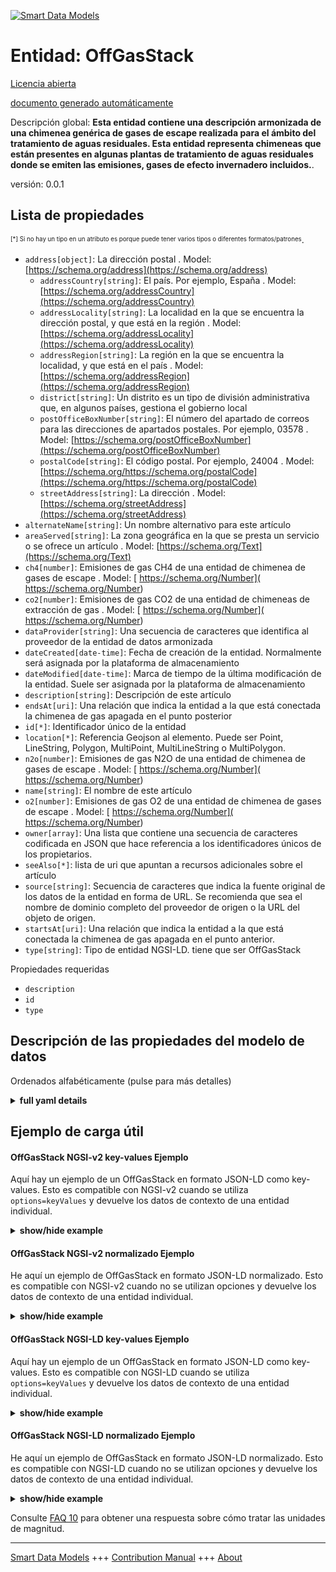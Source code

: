 <!-- 10-Header -->    
[![Smart Data Models](https://smartdatamodels.org/wp-content/uploads/2022/01/SmartDataModels_logo.png "Logo")](https://smartdatamodels.org)    
Entidad: OffGasStack    
====================<!-- /10-Header -->    
<!-- 15-License -->    
[Licencia abierta](https://github.com/smart-data-models//dataModel.WasteWater/blob/master/OffGasStack/LICENSE.md)    
[documento generado automáticamente](https://docs.google.com/presentation/d/e/2PACX-1vTs-Ng5dIAwkg91oTTUdt8ua7woBXhPnwavZ0FxgR8BsAI_Ek3C5q97Nd94HS8KhP-r_quD4H0fgyt3/pub?start=false&loop=false&delayms=3000#slide=id.gb715ace035_0_60)    
<!-- /15-License -->    
<!-- 20-Description -->    
Descripción global: **Esta entidad contiene una descripción armonizada de una chimenea genérica de gases de escape realizada para el ámbito del tratamiento de aguas residuales. Esta entidad representa chimeneas que están presentes en algunas plantas de tratamiento de aguas residuales donde se emiten las emisiones, gases de efecto invernadero incluidos.**.    
versión: 0.0.1    
<!-- /20-Description -->    
<!-- 30-PropertiesList -->    
## Lista de propiedades    
<sup><sub>[*] Si no hay un tipo en un atributo es porque puede tener varios tipos o diferentes formatos/patrones</sub></sup>.    
- `address[object]`: La dirección postal  . Model: [https://schema.org/address](https://schema.org/address)	- `addressCountry[string]`: El país. Por ejemplo, España  . Model: [https://schema.org/addressCountry](https://schema.org/addressCountry)    
	- `addressLocality[string]`: La localidad en la que se encuentra la dirección postal, y que está en la región  . Model: [https://schema.org/addressLocality](https://schema.org/addressLocality)    
	- `addressRegion[string]`: La región en la que se encuentra la localidad, y que está en el país  . Model: [https://schema.org/addressRegion](https://schema.org/addressRegion)    
	- `district[string]`: Un distrito es un tipo de división administrativa que, en algunos países, gestiona el gobierno local      
	- `postOfficeBoxNumber[string]`: El número del apartado de correos para las direcciones de apartados postales. Por ejemplo, 03578  . Model: [https://schema.org/postOfficeBoxNumber](https://schema.org/postOfficeBoxNumber)    
	- `postalCode[string]`: El código postal. Por ejemplo, 24004  . Model: [https://schema.org/https://schema.org/postalCode](https://schema.org/https://schema.org/postalCode)    
	- `streetAddress[string]`: La dirección  . Model: [https://schema.org/streetAddress](https://schema.org/streetAddress)    
- `alternateName[string]`: Un nombre alternativo para este artículo  - `areaServed[string]`: La zona geográfica en la que se presta un servicio o se ofrece un artículo  . Model: [https://schema.org/Text](https://schema.org/Text)- `ch4[number]`: Emisiones de gas CH4 de una entidad de chimenea de gases de escape  . Model: [ https://schema.org/Number]( https://schema.org/Number)- `co2[number]`: Emisiones de gas CO2 de una entidad de chimeneas de extracción de gas  . Model: [ https://schema.org/Number]( https://schema.org/Number)- `dataProvider[string]`: Una secuencia de caracteres que identifica al proveedor de la entidad de datos armonizada  - `dateCreated[date-time]`: Fecha de creación de la entidad. Normalmente será asignada por la plataforma de almacenamiento  - `dateModified[date-time]`: Marca de tiempo de la última modificación de la entidad. Suele ser asignada por la plataforma de almacenamiento  - `description[string]`: Descripción de este artículo  - `endsAt[uri]`: Una relación que indica la entidad a la que está conectada la chimenea de gas apagada en el punto posterior  - `id[*]`: Identificador único de la entidad  - `location[*]`: Referencia Geojson al elemento. Puede ser Point, LineString, Polygon, MultiPoint, MultiLineString o MultiPolygon.  - `n2o[number]`: Emisiones de gas N2O de una entidad de chimenea de gases de escape  . Model: [ https://schema.org/Number]( https://schema.org/Number)- `name[string]`: El nombre de este artículo  - `o2[number]`: Emisiones de gas O2 de una entidad de chimenea de gases de escape  . Model: [ https://schema.org/Number]( https://schema.org/Number)- `owner[array]`: Una lista que contiene una secuencia de caracteres codificada en JSON que hace referencia a los identificadores únicos de los propietarios.  - `seeAlso[*]`: lista de uri que apuntan a recursos adicionales sobre el artículo  - `source[string]`: Secuencia de caracteres que indica la fuente original de los datos de la entidad en forma de URL. Se recomienda que sea el nombre de dominio completo del proveedor de origen o la URL del objeto de origen.  - `startsAt[uri]`: Una relación que indica la entidad a la que está conectada la chimenea de gas apagada en el punto anterior.  - `type[string]`: Tipo de entidad NGSI-LD. tiene que ser OffGasStack  <!-- /30-PropertiesList -->    
<!-- 35-RequiredProperties -->    
Propiedades requeridas    
- `description`  - `id`  - `type`  <!-- /35-RequiredProperties -->    
<!-- 40-RequiredProperties -->    
<!-- /40-RequiredProperties -->    
<!-- 50-DataModelHeader -->    
## Descripción de las propiedades del modelo de datos    
Ordenados alfabéticamente (pulse para más detalles)    
<!-- /50-DataModelHeader -->    
<!-- 60-ModelYaml -->    
<details><summary><strong>full yaml details</strong></summary>      
```yaml    
OffGasStack:      
  description: 'This entity contains a harmonised description of a generic Off-gas Stack made for the Wastewater treatment domain. This entity represents stacks that are present in some wastewater treatment plants where the emissions, greenhouse gases included, are emitted.'      
  properties:      
    address:      
      description: The mailing address      
      properties:      
        addressCountry:      
          description: 'The country. For example, Spain'      
          type: string      
          x-ngsi:      
            model: https://schema.org/addressCountry      
            type: Property      
        addressLocality:      
          description: 'The locality in which the street address is, and which is in the region'      
          type: string      
          x-ngsi:      
            model: https://schema.org/addressLocality      
            type: Property      
        addressRegion:      
          description: 'The region in which the locality is, and which is in the country'      
          type: string      
          x-ngsi:      
            model: https://schema.org/addressRegion      
            type: Property      
        district:      
          description: 'A district is a type of administrative division that, in some countries, is managed by the local government'      
          type: string      
          x-ngsi:      
            type: Property      
        postOfficeBoxNumber:      
          description: 'The post office box number for PO box addresses. For example, 03578'      
          type: string      
          x-ngsi:      
            model: https://schema.org/postOfficeBoxNumber      
            type: Property      
        postalCode:      
          description: 'The postal code. For example, 24004'      
          type: string      
          x-ngsi:      
            model: https://schema.org/https://schema.org/postalCode      
            type: Property      
        streetAddress:      
          description: The street address      
          type: string      
          x-ngsi:      
            model: https://schema.org/streetAddress      
            type: Property      
        streetNr:      
          description: Number identifying a specific property on a public street      
          type: string      
          x-ngsi:      
            type: Property      
      type: object      
      x-ngsi:      
        model: https://schema.org/address      
        type: Property      
    alternateName:      
      description: An alternative name for this item      
      type: string      
      x-ngsi:      
        type: Property      
    areaServed:      
      description: The geographic area where a service or offered item is provided      
      type: string      
      x-ngsi:      
        model: https://schema.org/Text      
        type: Property      
    ch4:      
      description: CH4 gas emissions from an off-gas stack entity      
      type: number      
      x-ngsi:      
        model: ' https://schema.org/Number'      
        type: Property      
        units: ' ppm'      
    co2:      
      description: CO2 gas emissions from an off-gas stack entity      
      type: number      
      x-ngsi:      
        model: ' https://schema.org/Number'      
        type: Property      
        units: ' ppm'      
    dataProvider:      
      description: A sequence of characters identifying the provider of the harmonised data entity      
      type: string      
      x-ngsi:      
        type: Property      
    dateCreated:      
      description: Entity creation timestamp. This will usually be allocated by the storage platform      
      format: date-time      
      type: string      
      x-ngsi:      
        type: Property      
    dateModified:      
      description: Timestamp of the last modification of the entity. This will usually be allocated by the storage platform      
      format: date-time      
      type: string      
      x-ngsi:      
        type: Property      
    description:      
      description: A description of this item      
      type: string      
      x-ngsi:      
        type: Property      
    endsAt:      
      description: A relationship indicating the entity the Off Gas Stack is connected to in the downstream point      
      format: uri      
      type: string      
      x-ngsi:      
        type: Relationship      
    id:      
      anyOf:      
        - description: Identifier format of any NGSI entity      
          maxLength: 256      
          minLength: 1      
          pattern: ^[\w\-\.\{\}\$\+\*\[\]`|~^@!,:\\]+$      
          type: string      
          x-ngsi:      
            type: Property      
        - description: Identifier format of any NGSI entity      
          format: uri      
          type: string      
          x-ngsi:      
            type: Property      
      description: Unique identifier of the entity      
      x-ngsi:      
        type: Property      
    location:      
      description: 'Geojson reference to the item. It can be Point, LineString, Polygon, MultiPoint, MultiLineString or MultiPolygon'      
      oneOf:      
        - description: Geojson reference to the item. Point      
          properties:      
            bbox:      
              items:      
                type: number      
              minItems: 4      
              type: array      
            coordinates:      
              items:      
                type: number      
              minItems: 2      
              type: array      
            type:      
              enum:      
                - Point      
              type: string      
          required:      
            - type      
            - coordinates      
          title: GeoJSON Point      
          type: object      
          x-ngsi:      
            type: GeoProperty      
        - description: Geojson reference to the item. LineString      
          properties:      
            bbox:      
              items:      
                type: number      
              minItems: 4      
              type: array      
            coordinates:      
              items:      
                items:      
                  type: number      
                minItems: 2      
                type: array      
              minItems: 2      
              type: array      
            type:      
              enum:      
                - LineString      
              type: string      
          required:      
            - type      
            - coordinates      
          title: GeoJSON LineString      
          type: object      
          x-ngsi:      
            type: GeoProperty      
        - description: Geojson reference to the item. Polygon      
          properties:      
            bbox:      
              items:      
                type: number      
              minItems: 4      
              type: array      
            coordinates:      
              items:      
                items:      
                  items:      
                    type: number      
                  minItems: 2      
                  type: array      
                minItems: 4      
                type: array      
              type: array      
            type:      
              enum:      
                - Polygon      
              type: string      
          required:      
            - type      
            - coordinates      
          title: GeoJSON Polygon      
          type: object      
          x-ngsi:      
            type: GeoProperty      
        - description: Geojson reference to the item. MultiPoint      
          properties:      
            bbox:      
              items:      
                type: number      
              minItems: 4      
              type: array      
            coordinates:      
              items:      
                items:      
                  type: number      
                minItems: 2      
                type: array      
              type: array      
            type:      
              enum:      
                - MultiPoint      
              type: string      
          required:      
            - type      
            - coordinates      
          title: GeoJSON MultiPoint      
          type: object      
          x-ngsi:      
            type: GeoProperty      
        - description: Geojson reference to the item. MultiLineString      
          properties:      
            bbox:      
              items:      
                type: number      
              minItems: 4      
              type: array      
            coordinates:      
              items:      
                items:      
                  items:      
                    type: number      
                  minItems: 2      
                  type: array      
                minItems: 2      
                type: array      
              type: array      
            type:      
              enum:      
                - MultiLineString      
              type: string      
          required:      
            - type      
            - coordinates      
          title: GeoJSON MultiLineString      
          type: object      
          x-ngsi:      
            type: GeoProperty      
        - description: Geojson reference to the item. MultiLineString      
          properties:      
            bbox:      
              items:      
                type: number      
              minItems: 4      
              type: array      
            coordinates:      
              items:      
                items:      
                  items:      
                    items:      
                      type: number      
                    minItems: 2      
                    type: array      
                  minItems: 4      
                  type: array      
                type: array      
              type: array      
            type:      
              enum:      
                - MultiPolygon      
              type: string      
          required:      
            - type      
            - coordinates      
          title: GeoJSON MultiPolygon      
          type: object      
          x-ngsi:      
            type: GeoProperty      
      x-ngsi:      
        type: GeoProperty      
    n2o:      
      description: N2O gas emissions from an off-gas stack entity      
      type: number      
      x-ngsi:      
        model: ' https://schema.org/Number'      
        type: Property      
        units: ' ppm'      
    name:      
      description: The name of this item      
      type: string      
      x-ngsi:      
        type: Property      
    o2:      
      description: O2 gas emissions from an off-gas stack entity      
      type: number      
      x-ngsi:      
        model: ' https://schema.org/Number'      
        type: Property      
        units: ' ppm'      
    owner:      
      description: A List containing a JSON encoded sequence of characters referencing the unique Ids of the owner(s)      
      items:      
        anyOf:      
          - description: Identifier format of any NGSI entity      
            maxLength: 256      
            minLength: 1      
            pattern: ^[\w\-\.\{\}\$\+\*\[\]`|~^@!,:\\]+$      
            type: string      
            x-ngsi:      
              type: Property      
          - description: Identifier format of any NGSI entity      
            format: uri      
            type: string      
            x-ngsi:      
              type: Property      
        description: Unique identifier of the entity      
        x-ngsi:      
          type: Property      
      type: array      
      x-ngsi:      
        type: Property      
    seeAlso:      
      description: list of uri pointing to additional resources about the item      
      oneOf:      
        - items:      
            format: uri      
            type: string      
          minItems: 1      
          type: array      
        - format: uri      
          type: string      
      x-ngsi:      
        type: Property      
    source:      
      description: 'A sequence of characters giving the original source of the entity data as a URL. Recommended to be the fully qualified domain name of the source provider, or the URL to the source object'      
      type: string      
      x-ngsi:      
        type: Property      
    startsAt:      
      description: A relationship indicating the entity the Off Gas Stack is connected to in the upstream point      
      format: uri      
      type: string      
      x-ngsi:      
        type: Relationship      
    type:      
      description: NGSI-LD Entity Type. it has to be OffGasStack      
      enum:      
        - OffGasStack      
      type: string      
      x-ngsi:      
        type: Property      
  required:      
    - id      
    - type      
    - description      
  type: object      
  x-derived-from: ""      
  x-disclaimer: 'Redistribution and use in source and binary forms, with or without modification, are permitted  provided that the license conditions are met. Copyleft (c) 2022 Contributors to Smart Data Models Program'      
  x-license-url: https://github.com/smart-data-models/dataModel.WasteWater/blob/master/OffGasStack/LICENSE.md      
  x-model-schema: https://smart-data-models.github.io/data-models/specs/WasteWaterTreatment/OffGasStack/schema.json      
  x-model-tags: ""      
  x-version: 0.0.1      
```    
</details>      
<!-- /60-ModelYaml -->    
<!-- 70-MiddleNotes -->    
<!-- /70-MiddleNotes -->    
<!-- 80-Examples -->    
## Ejemplo de carga útil    
#### OffGasStack NGSI-v2 key-values Ejemplo    
Aquí hay un ejemplo de un OffGasStack en formato JSON-LD como key-values. Esto es compatible con NGSI-v2 cuando se utiliza `options=keyValues` y devuelve los datos de contexto de una entidad individual.    
<details><summary><strong>show/hide example</strong></summary>      
```json  
{  
  "id": "urn:ngsi-ld:OffGasStack:OffGasStack2",  
  "type": "OffGasStack",  
  "name": "Off Gas Stack 2",  
  "description": "Off gas stack from treatment lane 2.",  
  "n2o": 380,  
  "co2": 1.8,  
  "ch4": 35,  
  "o2": 18.6,  
  "startsAt": "urn:ngsi-ld:WasteWaterJunction:junction3",  
  "endsAt": "urn:ngsi-ld:WasteWaterJunction:junction4"  
}  
```  
</details>    
#### OffGasStack NGSI-v2 normalizado Ejemplo    
He aquí un ejemplo de OffGasStack en formato JSON-LD normalizado. Esto es compatible con NGSI-v2 cuando no se utilizan opciones y devuelve los datos de contexto de una entidad individual.    
<details><summary><strong>show/hide example</strong></summary>      
```json  
{  
  "id": "urn:ngsi-ld:OffGasStack:OffGasStack2",  
  "type": "OffGasStack",  
  "name": {  
    "type": "Text",  
    "value": "Off Gas Stack 2"  
  },  
  "description": {  
    "type": "Text",  
    "value": "Off gas stack from treatment lane 2."  
  },  
  "n2o": {  
    "type": "Number",  
    "value": 380  
  },  
  "co2": {  
    "type": "Number",  
    "value": 1.8  
  },  
  "ch4": {  
    "type": "Number",  
    "value": 35  
  },  
  "o2": {  
    "type": "Number",  
    "value": 18.6  
  },  
  "startsAt": {  
    "type": "Text",  
    "value": "urn:ngsi-ld:WasteWaterJunction:junction3"  
  },  
  "endsAt": {  
    "type": "Text",  
    "value": "urn:ngsi-ld:WasteWaterJunction:junction4"  
  }  
}  
```  
</details>    
#### OffGasStack NGSI-LD key-values Ejemplo    
Aquí hay un ejemplo de un OffGasStack en formato JSON-LD como key-values. Esto es compatible con NGSI-LD cuando se utiliza `options=keyValues` y devuelve los datos de contexto de una entidad individual.    
<details><summary><strong>show/hide example</strong></summary>      
```json  
{  
  "id": "urn:ngsi-ld:OffGasStack:OffGasStack2",  
  "type": "OffGasStack",  
  "ch4": 35,  
  "co2": 1.8,  
  "description": "Off gas stack from treatment lane 2.",  
  "endsAt": "urn:ngsi-ld:WasteWaterJunction:junction4",  
  "n2o": 380,  
  "name": "Off Gas Stack 2",  
  "o2": 18.6,  
  "startsAt": "urn:ngsi-ld:WasteWaterJunction:junction3",  
  "@context": [  
    "https://raw.githubusercontent.com/smart-data-models/dataModel.WasteWater/master/context.jsonld"  
  ]  
}  
```  
</details>    
#### OffGasStack NGSI-LD normalizado Ejemplo    
He aquí un ejemplo de OffGasStack en formato JSON-LD normalizado. Esto es compatible con NGSI-LD cuando no se utilizan opciones y devuelve los datos de contexto de una entidad individual.    
<details><summary><strong>show/hide example</strong></summary>      
```json  
{  
    "id": "urn:ngsi-ld:OffGasStack:OffGasStack2",  
    "type": "OffGasStack",  
    "ch4": {  
        "type": "Property",  
        "value": 35  
    },  
    "co2": {  
        "type": "Property",  
        "value": 1.8  
    },  
    "description": {  
        "type": "Property",  
        "value": "Off gas stack from treatment lane 2."  
    },  
    "endsAt": {  
        "type": "Relationship",  
        "object": "urn:ngsi-ld:WasteWaterJunction:junction4"  
    },  
    "n2o": {  
        "type": "Property",  
        "value": 380  
    },  
    "name": {  
        "type": "Property",  
        "value": "Off Gas Stack 2"  
    },  
    "o2": {  
        "type": "Property",  
        "value": 18.6  
    },  
    "startsAt": {  
        "type": "Relationship",  
        "object": "urn:ngsi-ld:WasteWaterJunction:junction3"  
    },  
    "@context": [  
        "https://uri.etsi.org/ngsi-ld/v1/ngsi-ld-core-context.jsonld",  
        "https://raw.githubusercontent.com/smart-data-models/dataModel.WasteWater/master/context.jsonld"  
    ]  
}  
```  
</details><!-- /80-Examples -->    
<!-- 90-FooterNotes -->    
<!-- /90-FooterNotes -->    
<!-- 95-Units -->    
Consulte [FAQ 10](https://smartdatamodels.org/index.php/faqs/) para obtener una respuesta sobre cómo tratar las unidades de magnitud.    
<!-- /95-Units -->    
<!-- 97-LastFooter -->    
---    
[Smart Data Models](https://smartdatamodels.org) +++ [Contribution Manual](https://bit.ly/contribution_manual) +++ [About](https://bit.ly/Introduction_SDM)<!-- /97-LastFooter -->    
